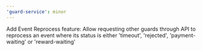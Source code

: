 ```yaml
---
'guard-service': minor
---
```


Add Event Reprocess feature: Allow requesting other guards through API to reprocess an event where its status is either 'timeout', 'rejected', 'payment-waiting' or 'reward-waiting'
